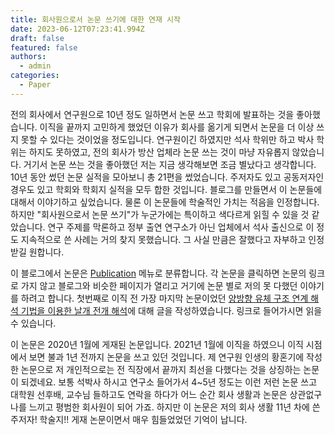 ```yaml
---
title: 회사원으로서 논문 쓰기에 대한 연재 시작
date: 2023-06-12T07:23:41.994Z
draft: false
featured: false
authors:
  - admin
categories:
  - Paper
---
```


전의 회사에서 연구원으로 10년 정도 일하면서 논문 쓰고 학회에 발표하는 것을 좋아했습니다. 
이직을 끝까지 고민하게 했었던 이유가 회사를 옮기게 되면서 논문을 더 이상 쓰지 못할 수 있다는 것이었을 정도입니다. 
연구원이긴 하였지만 석사 학위만 하고 박사 학위는 하지도 못하였고, 전의 회사가 방산 업체라 논문 쓰는 것이 마냥 자유롭지 않았습니다. 
거기서 논문 쓰는 것을 좋아했던 저는 지금 생각해보면 조금 별났다고 생각합니다. 
10년 동안 썼던 논문 실적을 모아보니 총 21편을 썼었습니다. 주저자도 있고 공동저자인 경우도 있고 학회와 학회지 실적을 모두 합한 것입니다. 
블로그를 만들면서 이 논문들에 대해서 이야기하고 싶었습니다. 
물론 이 논문들에 학술적인 가치는 적음을 인정합니다. 하지만 "회사원으로서 논문 쓰기"가 누군가에는 특이하고 색다르게 읽힐 수 있을 것 같았습니다. 연구 주제를 막론하고 정부 출연 연구소가 아닌 업체에서 석사 출신으로 이 정도 지속적으로 쓴 사례는 거의 찾지 못했습니다. 그 사실 만큼은 잘했다고 자부하고 인정받길 원합니다.

이 블로그에서 논문은 [Publication](/ko/publication) 메뉴로 분류합니다. 각 논문을 클릭하면 논문의 링크로 가지 않고 블로그와 비슷한 페이지가 열리고 거기에 논문 별로 저의 못 다했던 이야기를 하려고 합니다. 첫번째로 이직 전 가장 마지막 논문이었던 [양방향 유체 구조 연계 해석 기법을 이용한 날개 전개 해석](/ko/publication/jong-rok-kim-2020-wingdeploymentsimulation/)에 대해 글을 작성하였습니다. 링크로 들어가시면 읽을 수 있습니다.

이 논문은 2020년 1월에 게재된 논문입니다. 2021년 1월에 이직을 하였으니 이직 시점에서 보면 불과 1년 전까지 논문을 쓰고 있던 것입니다. 제 연구원 인생의 황혼기에 작성한 논문으로 저 개인적으로는 전 직장에서 끝까지 최선을 다했다는 것을 상징하는 논문이 되겠네요. 보통 석박사 하시고 연구소 들어가서 4~5년 정도는 이런 저런 논문 쓰고 대학원 선후배, 교수님 들하고도 연락을 하다가 어느 순간 회사 생활과 논문은 상관없구나를 느끼고 평범한 회사원이 되어 가죠. 하지만 이 논문은 저의 회사 생활 11년 차에 쓴 주저자! 학술지!! 게재 논문이면서 매우 힘들었었던 기억이 납니다.
